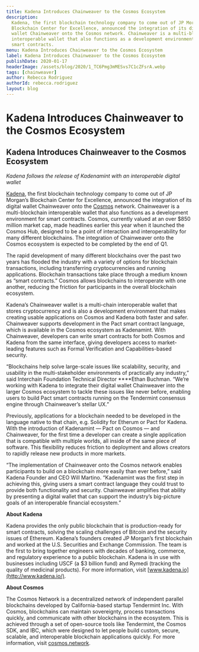 ```yaml
---
title: Kadena Introduces Chainweaver to the Cosmos Ecosystem
description:
  Kadena, the first blockchain technology company to come out of JP Morgan’s
  Blockchain Center for Excellence, announced the integration of its digital
  wallet Chainweaver onto the Cosmos network. Chainweaver is a multi-blockchain
  interoperable wallet that also functions as a development environment for
  smart contracts.
menu: Kadena Introduces Chainweaver to the Cosmos Ecosystem
label: Kadena Introduces Chainweaver to the Cosmos Ecosystem
publishDate: 2020-01-17
headerImage: /assets/blog/2020/1_TC6Pmg3mMESvs7C1cZFsrA.webp
tags: [chainweaver]
author: Rebecca Rodriguez
authorId: rebecca.rodriguez
layout: blog
---
```


# Kadena Introduces Chainweaver to the Cosmos Ecosystem

## Kadena Introduces Chainweaver to the Cosmos Ecosystem

_Kadena follows the release of Kadenamint with an interoperable digital wallet_

[Kadena](https://www.kadena.io/), the first blockchain technology company to
come out of JP Morgan’s Blockchain Center for Excellence, announced the
integration of its digital wallet Chainweaver onto the
[Cosmos](https://cosmos.network/) network. Chainweaver is a multi-blockchain
interoperable wallet that also functions as a development environment for smart
contracts. Cosmos, currently valued at an over $850 million market cap, made
headlines earlier this year when it launched the Cosmos Hub, designed to be a
point of interaction and interoperability for many different blockchains. The
integration of Chainweaver onto the Cosmos ecosystem is expected to be completed
by the end of Q1.

The rapid development of many different blockchains over the past two years has
flooded the industry with a variety of options for blockchain transactions,
including transferring cryptocurrencies and running applications. Blockchain
transactions take place through a medium known as “smart contracts.” Cosmos
allows blockchains to interoperate with one another, reducing the friction for
participants in the overall blockchain ecosystem.

Kadena’s Chainweaver wallet is a multi-chain interoperable wallet that stores
cryptocurrency and is also a development environment that makes creating usable
applications on Cosmos and Kadena both faster and safer. Chainweaver supports
development in the Pact smart contract language, which is available in the
Cosmos ecosystem as Kadenamint. With Chainweaver, developers can write smart
contracts for both Cosmos and Kadena from the same interface, giving developers
access to market-leading features such as Formal Verification and
Capabilities-based security.

“Blockchains help solve large-scale issues like scalability, security, and
usability in the multi-stakeholder environments of practically any industry,”
said Interchain Foundation Technical Director \*\*\*\*Ethan Buchman. “We’re
working with Kadena to integrate their digital wallet Chainweaver into the
larger Cosmos ecosystem to tackle these issues like never before, enabling users
to build Pact smart contracts running on the Tendermint consensus engine through
Chainweaver’s stellar UX.”

Previously, applications for a blockchain needed to be developed in the language
native to that chain, e.g. Solidity for Etherum or Pact for Kadena. With the
introduction of Kadenamint — Pact on Cosmos — and Chainweaver, for the first
time a developer can create a single application that is compatible with
multiple worlds, all inside of the same piece of software. This flexibility
reduces friction to deployment and allows creators to rapidly release new
products in more markets.

“The implementation of Chainweaver onto the Cosmos network enables participants
to build on a blockchain more easily than ever before,” said Kadena Founder and
CEO Will Martino. “Kadenamint was the first step in achieving this, giving users
a smart contract language they could trust to provide both functionality and
security. Chainweaver amplifies that ability by presenting a digital wallet that
can support the industry’s big-picture goals of an interoperable financial
ecosystem.”

**About Kadena**

Kadena provides the only public blockchain that is production-ready for smart
contracts, solving the scaling challenges of Bitcoin and the security issues of
Ethereum. Kadena’s founders created JP Morgan’s first blockchain and worked at
the U.S. Securities and Exchange Commission. The team is the first to bring
together engineers with decades of banking, commerce, and regulatory experience
to a public blockchain. Kadena is in use with businesses including USCF (a $3
billion fund) and Rymedi (tracking the quality of medicinal products). For more
information, visit [www.kadena.io](http://www.kadena.io/).

**About Cosmos**

The Cosmos Network is a decentralized network of independent parallel
blockchains developed by California-based startup Tendermint Inc. With Cosmos,
blockchains can maintain sovereignty, process transactions quickly, and
communicate with other blockchains in the ecosystem. This is achieved through a
set of open-source tools like Tendermint, the Cosmos SDK, and IBC, which were
designed to let people build custom, secure, scalable, and interoperable
blockchain applications quickly. For more information, visit
[cosmos.network](https://cosmos.network/).
